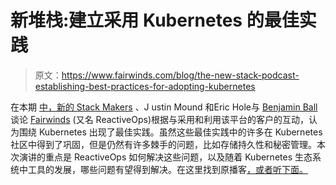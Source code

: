 # 新堆栈:建立采用 Kubernetes 的最佳实践

> 原文：<https://www.fairwinds.com/blog/the-new-stack-podcast-establishing-best-practices-for-adopting-kubernetes>

 在本期 [中，新的 Stack Makers](https://thenewstack.io/) 、J ustin Mound 和Eric Hole与 [Benjamin Ball](https://thenewstack.io/author/benjamin/ "Posts by Benjamin Ball") 谈论 [Fairwinds](/) (又名 ReactiveOps)根据与采用和利用该平台的客户的互动，认为围绕 Kubernetes 出现了最佳实践。虽然这些最佳实践中的许多在 Kubernetes 社区中得到了巩固，但是仍然有许多棘手的问题，比如存储持久性和秘密管理。本次演讲的重点是 ReactiveOps 如何解决这些问题，以及随着 Kubernetes 生态系统中工具的发展，哪些问题有望得到解决。在这里找到原播客[，或者听下面。](https://thenewstack.io/establishing-best-practices-adopting-kubernetes/)